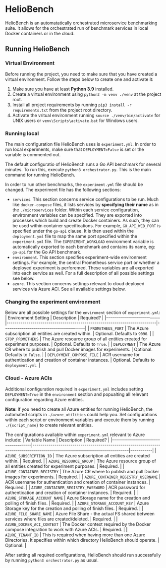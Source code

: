# HelioBench
HelioBench is an automatatically orchestrated microservice benchmarking suite. It allows for the orchestrated run of benchmark services in local Docker containers or in the cloud.

## Running HelioBench
### Virtual Environment
Before running the project, you need to make sure that you have created a virtual environment. Follow the steps below to create one and activate it:
1. Make sure you have at least **Python 3.9** installed. 
2. Create a virtual environment using `python3 -m venv ./venv` at the project root. 
3. Install all project requirements by running `pip3 install -r requirements.txt` from the project root directory.
4. Activate the vritual environment running `source ./venv/bin/activate` for UNIX users or `venv\Scripts\activate.bat` for Windows users.

### Running local 
The main configuration file HelioBench uses is `experiment.yml`. In order to run local experiments, make sure that `DEPLOYMENT=False` is set or the variable is commented out.

The default configuratio of HelioBench runs a Go API benchmark for several minutes. To run this, execute `python3 orchestrator.py`. This is the main command for running HelioBench.

In order to run other benchmarks, the `experiment.yml` file should be changed. The experiment file has the following sections:
- `services`. This section concerns service configurations to be run. Much like `docker-compose` files, it lists services by **specifying their name** as in the `./microservices` folder. Within each service configuration, environment variables can be specified. They are exported into processes which build and create Docker containers. As such, they can be used within container specifications. For example, `GO_API_WEB_PORT` is specified under the `go-api` clause. It is then used within the `deployment.yml` file to map the same port specified within the `experiment.yml` file. The `EXPERIMENT_WORKLOAD` environment variable is automatically exported to each benchmark and contains its name, eg: `go-api` for the Go API benchmark.
- `environment`. This section specifies experiment-wide environment settings. For example, the central Prometheus service port or whether a deployed experiment is perforemed. These variables are all exported into each service as well. For a full description of all possible settings see below.
- `azure`. This section concerns settings relevant to cloud deployed services via Azure ACI. See all available settings below.

### Changing the experiment environment
Below are all possible settings for the `enviroment` section of `experiment.yml`:
| Environment Setting       | Description                                                               | Required?                               |
|---------------------------|---------------------------------------------------------------------------|-----------------------------------------|
| `PROMETHEUS_PORT`         | The Azure subscription all entities are created within.                   | Optional. Defaults to `9090`.           |
| `STOP_PROMETHEUS`         | The Azure resource group of all entities created for experiment purposes. | Optional. Defaults to `True`.           |
| `DEPLOYMENT`              | The Azure CR where to publish and pull Docker images for experiments.     | Optional. Defaults to `False`.          |
| `DEPLOYMENT_COMPOSE_FILE` | ACR username for authentication and creation of container instances.      | Optional. Defaults to `deployment.yml`. |

### Cloud - Azure ACIs
Additional configuration required in `experiment.yml` includes setting `DEPLOYMENT=True` in the `environment` section and popualting all relevant configuration regarding Azure entities.

**Note**: If you need to create all Azure entities for running HelioBench, the automated scripts in `./azure_utilities` could help you. Set configurations within each script or environment variables and execute them by running `./{script_name}` to create relevant entities.

The configurations available within `experiment.yml` relevant to Azure include:
| Variable Name                       | Description                                                                                                                  | Required? |
|-------------------------------------|------------------------------------------------------------------------------------------------------------------------------|-----------|
| `AZURE_SUBSCRIPTION_ID`             | The Azure subscription all entities are created within.                                                                      | Required. |
| `AZURE_RESOURCE_GROUP`              | The Azure resource group of all entities created for experiment purposes.                                                    | Required. |
| `AZURE_CONTAINER_REGISTRY`          | The Azure CR where to publish and pull Docker images for experiments.                                                        | Required. |
| `AZURE_CONTAINER_REGISTRY_USERNAME` | ACR username for authentication and creation of container instances.                                                         | Required. |
| `AZURE_CONTAINER_REGISTRY_PASSWORD` | ACR password for authentication and creation of container instances.                                                         | Required. |
| `AZURE_STORAGE_ACCOUNT_NAME`        | Azure Storage name for the creation and polling of finish files.                                                             | Required. |
| `AZURE_STORAGE_ACCOUNT_KEY`         | Azure Storage key for the creation and polling of finish files.                                                              | Required. |
| `AZURE_FILE_SHARE_NAME`             | Azure File Share - the actual FS shared between services where files are created/deleted.                                    | Required. |
| `AZURE_DOCKER_ACI_CONTEXT`          | The Docker context required by the Docker compose integration to work with Azure ACIs.                                       | Required. |
| `AZURE_TENANT_ID`                   | This is required when having more than one Azure Directories. It specifies within which directory HelioBench should operate. | Optional. |

After setting all required configurations, HelioBench should run successfully by running `python3 orchestrator.py` as usual.